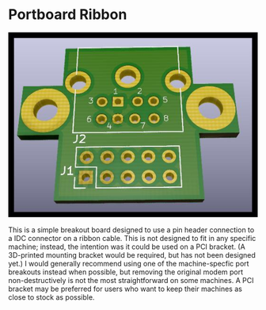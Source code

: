 # Portboard Ribbon
![Portboard Ribbon PCB Render](https://github.com/ArrestedLightning/serial_rewind/blob/main/docs/portboard_ribbon_render.jpg)

This is a simple breakout board designed to use a pin header connection to a IDC connector on a ribbon cable.  This is not designed to fit in any specific machine; instead, the intention was it could be used on a PCI bracket.  (A 3D-printed mounting bracket would be required, but has not been designed yet.)  I would generally recommend using one of the machine-specfic port breakouts instead when possible, but removing the original modem port non-destructively is not the most straightforward on some machines.  A PCI bracket may be preferred for users who want to keep their machines as close to stock as possible.
